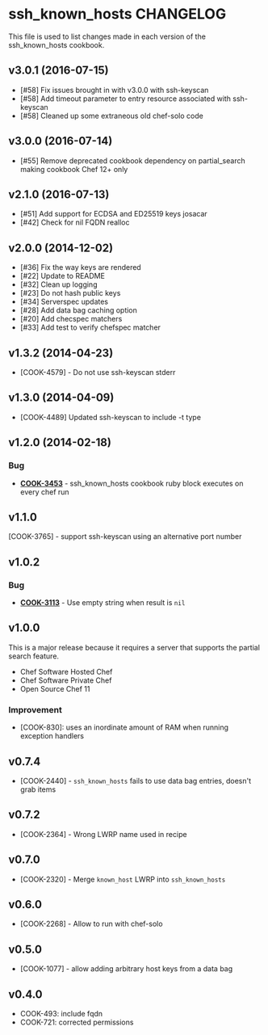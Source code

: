 ssh_known_hosts CHANGELOG
===================
This file is used to list changes made in each version of the ssh_known_hosts cookbook.

v3.0.1 (2016-07-15)
-------------------
- [#58] Fix issues brought in with v3.0.0 with ssh-keyscan
- [#58] Add timeout parameter to entry resource associated with ssh-keyscan
- [#58] Cleaned up some extraneous old chef-solo code

v3.0.0 (2016-07-14)
-------------------
- [#55] Remove deprecated cookbook dependency on partial_search making cookbook Chef 12+ only

v2.1.0 (2016-07-13)
-------------------
- [#51] Add support for ECDSA and ED25519 keys josacar
- [#42] Check for nil FQDN realloc

v2.0.0 (2014-12-02)
-------------------
- [#36] Fix the way keys are rendered
- [#22] Update to README
- [#32] Clean up logging
- [#23] Do not hash public keys
- [#34] Serverspec updates
- [#28] Add data bag caching option
- [#20] Add checspec matchers
- [#33] Add test to verify chefspec matcher

v1.3.2 (2014-04-23)
-------------------
- [COOK-4579] - Do not use ssh-keyscan stderr


v1.3.0 (2014-04-09)
-------------------
- [COOK-4489] Updated ssh-keyscan to include -t type


v1.2.0 (2014-02-18)
-------------------
### Bug
- **[COOK-3453](https://tickets.chef.io/browse/COOK-3453)** - ssh_known_hosts cookbook ruby block executes on every chef run


v1.1.0
------
[COOK-3765] - support ssh-keyscan using an alternative port number


v1.0.2
------
### Bug
- **[COOK-3113](https://tickets.chef.io/browse/COOK-3113)** - Use empty string when result is `nil`

v1.0.0
------
This is a major release because it requires a server that supports the partial search feature.

- Chef Software Hosted Chef
- Chef Software Private Chef
- Open Source Chef 11

### Improvement

- [COOK-830]: uses an inordinate amount of RAM when running exception handlers

v0.7.4
------
- [COOK-2440] - `ssh_known_hosts` fails to use data bag entries, doesn't grab items

v0.7.2
------
- [COOK-2364] - Wrong LWRP name used in recipe

v0.7.0
------
- [COOK-2320] - Merge `known_host` LWRP into `ssh_known_hosts`

v0.6.0
------
- [COOK-2268] - Allow to run with chef-solo

v0.5.0
------
- [COOK-1077] - allow adding arbitrary host keys from a data bag

v0.4.0
------
- COOK-493: include fqdn
- COOK-721: corrected permissions
